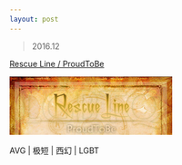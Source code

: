 ```yaml
---
layout: post
---
```


> 2016.12

[Rescue Line / ProudToBe](http://oneeyedeagle.lofter.com/post/456402_d413802)

![](images/sig_game_rl_ptb.png)

AVG | 极短 | 西幻 | LGBT

